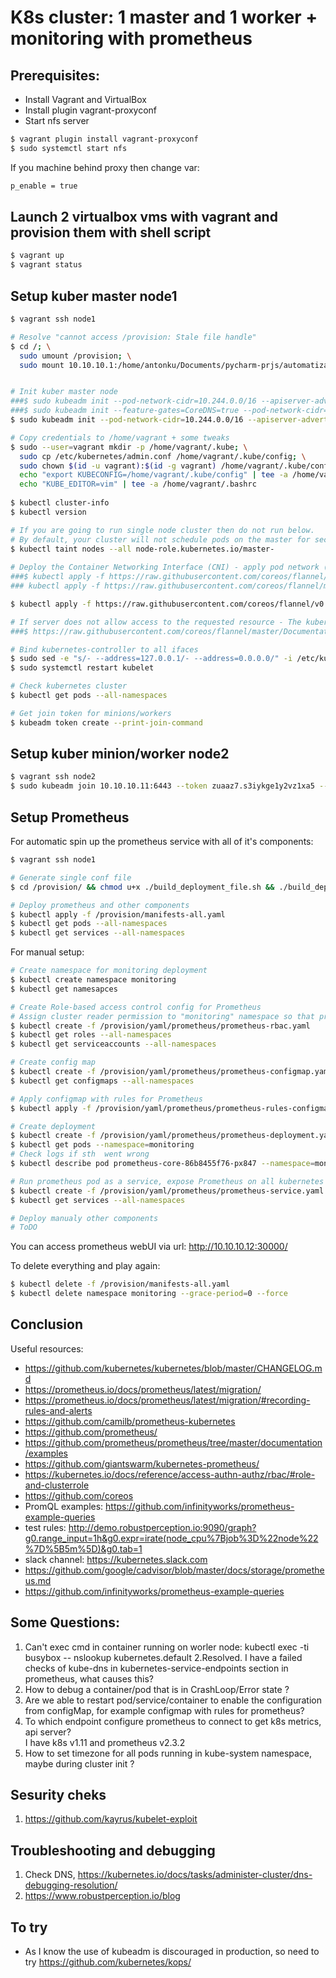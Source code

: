 # K8s cluster: 1 master and 1 worker + monitoring with prometheus

## Prerequisites:
- Install Vagrant and VirtualBox
- Install plugin vagrant-proxyconf
- Start nfs server

~~~bash
$ vagrant plugin install vagrant-proxyconf
$ sudo systemctl start nfs
~~~

If you machine behind proxy then change var:
~~~bash
p_enable = true
~~~

## Launch 2 virtualbox vms with vagrant and provision them with shell script
~~~bash
$ vagrant up
$ vagrant status
~~~

## Setup kuber master node1
~~~bash
$ vagrant ssh node1

# Resolve "cannot access /provision: Stale file handle"
$ cd /; \
  sudo umount /provision; \
  sudo mount 10.10.10.1:/home/antonku/Documents/pycharm-prjs/automatization/kubernetes-prometheus/provision /provision


# Init kuber master node
###$ sudo kubeadm init --pod-network-cidr=10.244.0.0/16 --apiserver-advertise-address=10.10.10.11 
###$ sudo kubeadm init --feature-gates=CoreDNS=true --pod-network-cidr=10.244.0.0/16 --apiserver-advertise-address=10.10.10.11 --kubernetes-version stable-1.11
$ sudo kubeadm init --pod-network-cidr=10.244.0.0/16 --apiserver-advertise-address=10.10.10.11 --kubernetes-version stable-1.9

# Copy credentials to /home/vagrant + some tweaks
$ sudo --user=vagrant mkdir -p /home/vagrant/.kube; \
  sudo cp /etc/kubernetes/admin.conf /home/vagrant/.kube/config; \
  sudo chown $(id -u vagrant):$(id -g vagrant) /home/vagrant/.kube/config; \
  echo "export KUBECONFIG=/home/vagrant/.kube/config" | tee -a /home/vagrant/.bashrc; \
  echo "KUBE_EDITOR=vim" | tee -a /home/vagrant/.bashrc
  
$ kubectl cluster-info
$ kubectl version

# If you are going to run single node cluster then do not run below.
# By default, your cluster will not schedule pods on the master for security reasons. If you want to be able to schedule pods on the master
$ kubectl taint nodes --all node-role.kubernetes.io/master-
 
# Deploy the Container Networking Interface (CNI) - apply pod network (flannel) + RBAC permissions: master or v0.10.0
###$ kubectl apply -f https://raw.githubusercontent.com/coreos/flannel/master/Documentation/kube-flannel.yml; \
### kubectl apply -f https://raw.githubusercontent.com/coreos/flannel/master/Documentation/k8s-manifests/kube-flannel-rbac.yml

$ kubectl apply -f https://raw.githubusercontent.com/coreos/flannel/v0.10.0/Documentation/kube-flannel.yml

# If server does not allow access to the requested resource - The kubernetes cluster has RBAC enabled. Run:
###$ https://raw.githubusercontent.com/coreos/flannel/master/Documentation/k8s-manifests/kube-flannel-rbac.yml

# Bind kubernetes-controller to all ifaces
$ sudo sed -e "s/- --address=127.0.0.1/- --address=0.0.0.0/" -i /etc/kubernetes/manifests/kube-controller-manager.yaml
$ sudo systemctl restart kubelet

# Check kubernetes cluster
$ kubectl get pods --all-namespaces

# Get join token for minions/workers 
$ kubeadm token create --print-join-command
~~~

## Setup kuber minion/worker node2
~~~bash
$ vagrant ssh node2
$ sudo kubeadm join 10.10.10.11:6443 --token zuaaz7.s3iykge1y2vz1xa5 --discovery-token-ca-cert-hash sha256:<Your token generated from master node>
~~~

## Setup Prometheus
For automatic spin up the prometheus service with all of it's components:
~~~bash
$ vagrant ssh node1

# Generate single conf file
$ cd /provision/ && chmod u+x ./build_deployment_file.sh && ./build_deployment_file.sh

# Deploy prometheus and other components
$ kubectl apply -f /provision/manifests-all.yaml
$ kubectl get pods --all-namespaces
$ kubectl get services --all-namespaces
~~~

For manual setup:
~~~bash
# Create namespace for monitoring deployment
$ kubectl create namespace monitoring
$ kubectl get namesapces

# Create Role-based access control config for Prometheus
# Assign cluster reader permission to "monitoring" namespace so that prometheus can fetch the metrics from kubernetes API’s
$ kubectl create -f /provision/yaml/prometheus/prometheus-rbac.yaml
$ kubectl get roles --all-namespaces
$ kubectl get serviceaccounts --all-namespaces

# Create config map
$ kubectl create -f /provision/yaml/prometheus/prometheus-configmap.yaml -n monitoring
$ kubectl get configmaps --all-namespaces

# Apply configmap with rules for Prometheus
$ kubectl apply -f /provision/yaml/prometheus/prometheus-rules-configmap.yaml --namespace=monitoring

# Create deployment
$ kubectl create -f /provision/yaml/prometheus/prometheus-deployment.yaml --namespace=monitoring
$ kubectl get pods --namespace=monitoring
# Check logs if sth  went wrong
$ kubectl describe pod prometheus-core-86b8455f76-px847 --namespace=monitoring

# Run prometheus pod as a service, expose Prometheus on all kubernetes nodes on port 30000.
$ kubectl create -f /provision/yaml/prometheus/prometheus-service.yaml --namespace=monitoring
$ kubectl get services --all-namespaces

# Deploy manualy other components
# ToDO
~~~

You can access prometheus webUI via url: http://10.10.10.12:30000/

To delete everything and play again:
~~~bash
$ kubectl delete -f /provision/manifests-all.yaml
$ kubectl delete namespace monitoring --grace-period=0 --force
~~~

## Conclusion
Useful resources:
- https://github.com/kubernetes/kubernetes/blob/master/CHANGELOG.md
- https://prometheus.io/docs/prometheus/latest/migration/
- https://prometheus.io/docs/prometheus/latest/migration/#recording-rules-and-alerts
- https://github.com/camilb/prometheus-kubernetes
- https://github.com/prometheus/
- https://github.com/prometheus/prometheus/tree/master/documentation/examples
- https://github.com/giantswarm/kubernetes-prometheus/
- https://kubernetes.io/docs/reference/access-authn-authz/rbac/#role-and-clusterrole
- https://github.com/coreos
- PromQL examples: https://github.com/infinityworks/prometheus-example-queries
- test rules: http://demo.robustperception.io:9090/graph?g0.range_input=1h&g0.expr=irate(node_cpu%7Bjob%3D%22node%22%7D%5B5m%5D)&g0.tab=1
- slack channel: https://kubernetes.slack.com
- https://github.com/google/cadvisor/blob/master/docs/storage/prometheus.md
- https://github.com/infinityworks/prometheus-example-queries

## Some Questions:
1. Can't exec cmd in container running on worler node: kubectl exec -ti busybox -- nslookup kubernetes.default
2.Resolved. I have a failed checks of kube-dns in kubernetes-service-endpoints section in prometheus, what causes this?
3. How to debug a container/pod that is in CrashLoop/Error state ?
4. Are we able to restart pod/service/container to enable the configuration from configMap, for example configmap with rules for prometheus?
5. To which endpoint configure prometheus to connect to get k8s metrics, api server? <br/>
I have k8s v1.11 and prometheus v2.3.2
6. How to set timezone for all pods running in kube-system namespace, maybe during cluster init ?

## Sesurity cheks
1. https://github.com/kayrus/kubelet-exploit

## Troubleshooting and debugging
1. Check DNS, https://kubernetes.io/docs/tasks/administer-cluster/dns-debugging-resolution/
2. https://www.robustperception.io/blog

## To try
- As I know the use of kubeadm is discouraged in production, so need to try https://github.com/kubernetes/kops/

